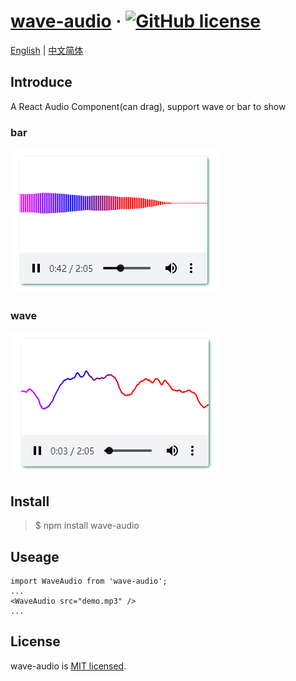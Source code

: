 # [wave-audio](https://reactjs.org/) &middot; [![GitHub license](https://img.shields.io/badge/license-MIT-blue.svg)](./LICENSE)
[English](./README.md) | [中文简体](./README-zh.md)

## Introduce

A React Audio Component(can drag), support wave or bar to show

### bar

![image](./image/bar.png)

### wave

![image](./image/wave.png)

## Install

> \$ npm install wave-audio

## Useage

```
import WaveAudio from 'wave-audio';
...
<WaveAudio src="demo.mp3" />
...
```
## License
wave-audio is [MIT licensed](./LICENSE).
